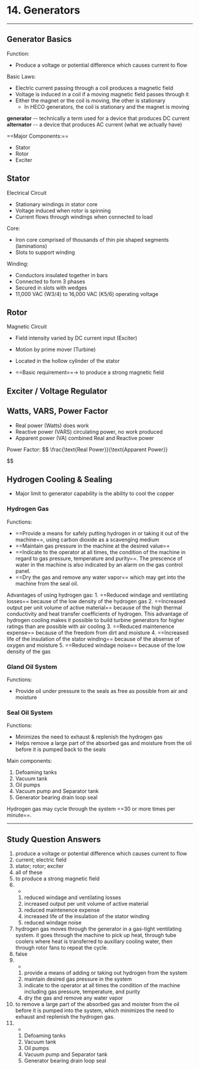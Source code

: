 # 14. Generators
---

## Generator Basics
Function:
-	Produce a voltage or potential difference which causes current to flow

Basic Laws:
-	Electric current passing through a coil produces a magnetic field
-	Voltage is induced in a coil if a moving magnetic field passes through it
-	Either the magnet or the coil is moving, the other is stationary
	-	In HECO generators, the coil is stationary and the magnet is moving

__generator__ -- technically a term used for a device that produces DC current
__alternator__ -- a device that produces AC current (what we actually have)

==Major Components:==
-	Stator
-	Rotor
-	Exciter

## Stator
Electrical Circuit
-	Stationary windings in stator core
-	Voltage induced when rotor is spinning
-	Current flows through windings when connected to load

Core:
-	Iron core comprised of thousands of thin pie shaped segments (laminations)
-	Slots to support winding

Winding:
-	Conductors insulated together in bars
-	Connected to form 3 phases
-	Secured in slots with wedges
-	11,000 VAC (W3/4) to 16,000 VAC (K5/6) operating voltage

## Rotor
Magnetic Circuit
-	Field intensity varied by DC current input (Exciter)
-	Motion by prime mover (Turbine)

-	Located in the hollow cylinder of the stator
-	==Basic requirement==-> to produce a strong magnetic field


## Exciter / Voltage Regulator

## Watts, VARS, Power Factor
-	Real power (Watts) does work
-	Reactive power (VARS) circulating power, no work produced
-	Apparent power (VA) combined Real and Reactive power

Power Factor:
$$
\frac{\text{Real Power}}{\text{Apparent Power}}

$$

## Hydrogen Cooling & Sealing
-	Major limit to generator capability is the ability to cool the copper

### Hydrogen Gas
Functions:
-	==Provide a means for safely putting hydrogen in or taking it out of the machine==, using carbon dioxide as a scavenging medium
-	==Maintain gas pressure in the machine at the desired value==
-	==Indicate to the operator at all times, the condition of the machine in regard to gas pressure, temperature and purity==. The prescence of water in the machine is also indicated by an alarm on the gas control panel.
-	==Dry the gas and remove any water vapor== which may get into the machine from the seal oil.

Advantages of using hydrogen gas:
	1.	==Reduced windage and ventilating losses== because of the low density of the hydrogen gas
	2.	==Increased output per unit volume of active material== because of the high thermal conductivity and heat transfer coefficients of hydrogen. This advantage of hydrogen cooling makes it possible to build turbine generators for higher ratings than are possible with air cooling
	3.	==Reduced maintenence expense== because of the freedom from dirt and moisture
	4.	==Increased life of the insulation of the stator winding== because of the absense of oxygen and moisture
	5.	==Reduced windage noise== because of the low density of the gas
	
### Gland Oil System
Functions:
-	Provide oil under pressure to the seals as free as possible from air and moisture

### Seal Oil System
Functions:
-	Minimizes the need to exhaust & replenish the hydrogen gas
-	Helps remove a large part of the absorbed gas and moisture from the oil before it is pumped back to the seals

Main components:
1.	Defoaming tanks
2.	Vacuum tank
3.	Oil pumps
4.	Vacuum pump and Separator tank
5.	Generator bearing drain loop seal

Hydrogen gas may cycle through the system ==30 or more times per minute==.

---

## Study Question Answers
1.	produce a voltage or potential difference which causes current to flow
2.	current; electric field
3.	stator; rotor; exciter
4.	all of these
5.	to produce a strong magnetic field
6.	-
	1.	reduced windage and ventilating losses
	2.	increased output per unit volume of active material
	3.	reduced maintenence expense
	4.	increased life of the insulation of the stator winding
	5.	reduced windage noise
7.	hydrogen gas moves through the generator in a gas-tight ventilating system. it goes through the machine to pick up heat, through tube coolers where heat is transferred to auxillary cooling water, then through rotor fans to repeat the cycle.
8.	false
9.	-
	1.	provide a means of adding or taking out hydrogen from the system
	2.	maintain desired gas pressure in the system
	3.	indicate to the operator at all times the condition of the machine including gas pressure, temperature, and purity
	4.	dry the gas and remove any water vapor
10.	to remove a large part of the absorbed gas and moister from the oil before it is pumped into the system, which minimizes the need to exhaust and replenish the hydrogen gas.
11.	-
	1.	Defoaming tanks
	2.	Vacuum tank
	3.	Oil pumps
	4.	Vacuum pump and Separator tank
	5.	Generator bearing drain loop seal
	
	
